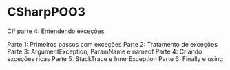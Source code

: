 # CSharpPOO3
C# parte 4: Entendendo exceções

Parte 1: Primeiros passos com exceções
Parte 2: Tratamento de exceções
Parte 3: ArgumentException, ParamName e nameof
Parte 4: Criando exceções ricas
Parte 5: StackTrace e InnerException
Parte 6: Finally e using
